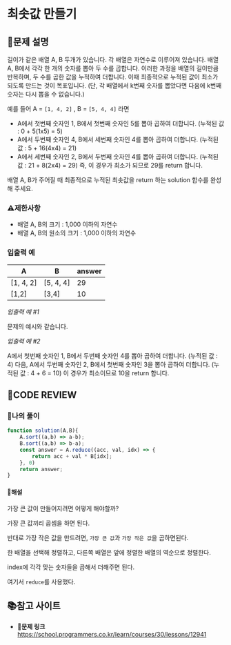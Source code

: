 # 최솟값 만들기

## **📝문제 설명**

길이가 같은 배열 A, B 두개가 있습니다. 각 배열은 자연수로 이루어져 있습니다.
배열 A, B에서 각각 한 개의 숫자를 뽑아 두 수를 곱합니다. 이러한 과정을 배열의 길이만큼 반복하며, 두 수를 곱한 값을 누적하여 더합니다. 이때 최종적으로 누적된 값이 최소가 되도록 만드는 것이 목표입니다. (단, 각 배열에서 k번째 숫자를 뽑았다면 다음에 k번째 숫자는 다시 뽑을 수 없습니다.)

예를 들어 A = `[1, 4, 2]` , B = `[5, 4, 4]` 라면

- A에서 첫번째 숫자인 1, B에서 첫번째 숫자인 5를 뽑아 곱하여 더합니다. (누적된 값 : 0 + 5(1x5) = 5)
- A에서 두번째 숫자인 4, B에서 세번째 숫자인 4를 뽑아 곱하여 더합니다. (누적된 값 : 5 + 16(4x4) = 21)
- A에서 세번째 숫자인 2, B에서 두번째 숫자인 4를 뽑아 곱하여 더합니다. (누적된 값 : 21 + 8(2x4) = 29)
즉, 이 경우가 최소가 되므로 29를 return 합니다.

배열 A, B가 주어질 때 최종적으로 누적된 최솟값을 return 하는 solution 함수를 완성해 주세요.

### **⚠제한사항**

- 배열 A, B의 크기 : 1,000 이하의 자연수
- 배열 A, B의 원소의 크기 : 1,000 이하의 자연수

### **입출력 예**

| A         | B         | answer |
| --------- | --------- | ------ |
| [1, 4, 2] | [5, 4, 4] | 29     |
| [1,2]     | [3,4]     | 10     |

*입출력 예 #1*

문제의 예시와 같습니다.

*입출력 예 #2*

A에서 첫번째 숫자인 1, B에서 두번째 숫자인 4를 뽑아 곱하여 더합니다. (누적된 값 : 4) 다음, A에서 두번째 숫자인 2, B에서 첫번째 숫자인 3을 뽑아 곱하여 더합니다. (누적된 값 : 4 + 6 = 10)
이 경우가 최소이므로 10을 return 합니다.

## **🧐CODE REVIEW**

### **🧾나의 풀이**

```js
function solution(A,B){
    A.sort((a,b) => a-b);
    B.sort((a,b) => b-a);
    const answer = A.reduce((acc, val, idx) => {
        return acc + val * B[idx];
    }, 0)
    return answer;
}
```

#### **📝해설**

가장 큰 값이 만들어지려면 어떻게 해야할까?

가장 큰 값끼리 곱셈을 하면 된다.

반대로 가장 작은 값을 만드려면,
`가장 큰 값`과 `가장 작은 값`을 곱하면된다.

한 배열을 선택해 정렬하고, 다른쪽 배열은 앞에 정렬한 배열의 역순으로 정렬한다.

index에 각각 맞는 숫자들을 곱해서 더해주면 된다.

여기서 `reduce`를 사용했다.

## 📚참고 사이트

- **🔗문제 링크**<br/>
https://school.programmers.co.kr/learn/courses/30/lessons/12941
